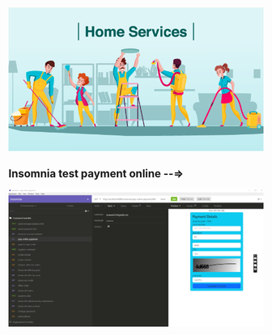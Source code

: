 <img src="https://github.com/HoseinRezaeeM/Home-service-provider-system/blob/master/Home-Services-Image-30-march-2020.png">
<h2> Insomnia test payment online --=> </h2>
<img src="https://github.com/HoseinRezaeeM/Home-service-provider-system/blob/master/27.02.2024_19.06.49_REC.png">



